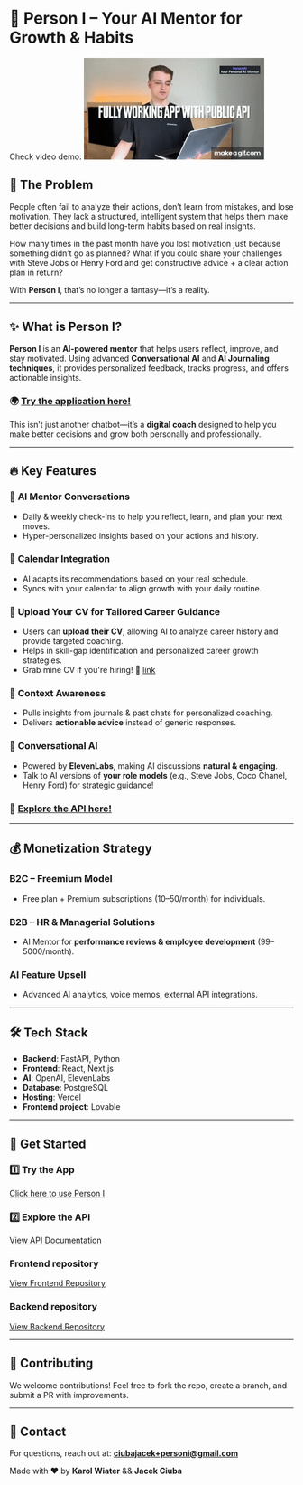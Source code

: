 # 🚀 Person I – Your AI Mentor for Growth & Habits
Check video demo:
[![Person I Demo](/xnzQhF.gif)](https://www.youtube.com/watch?v=4L6R_YvmzV4)

## 🛑 The Problem
People often fail to analyze their actions, don’t learn from mistakes, and lose motivation. They lack a structured, intelligent system that helps them make better decisions and build long-term habits based on real insights.

How many times in the past month have you lost motivation just because something didn’t go as planned? What if you could share your challenges with Steve Jobs or Henry Ford and get constructive advice + a clear action plan in return?

With **Person I**, that’s no longer a fantasy—it’s a reality.

---

## ✨ What is Person I?
**Person I** is an **AI-powered mentor** that helps users reflect, improve, and stay motivated. Using advanced **Conversational AI** and **AI Journaling techniques**, it provides personalized feedback, tracks progress, and offers actionable insights.

### 🌍 [Try the application here!](https://mindful-mentor-owl.vercel.app/)

This isn’t just another chatbot—it’s a **digital coach** designed to help you make better decisions and grow both personally and professionally.

---

## 🔥 Key Features
### 🤖 **AI Mentor Conversations**  
- Daily & weekly check-ins to help you reflect, learn, and plan your next moves.
- Hyper-personalized insights based on your actions and history.

### 📅 **Calendar Integration**  
- AI adapts its recommendations based on your real schedule.
- Syncs with your calendar to align growth with your daily routine.

### 📄 **Upload Your CV for Tailored Career Guidance**
- Users can **upload their CV**, allowing AI to analyze career history and provide targeted coaching.
- Helps in skill-gap identification and personalized career growth strategies.
- Grab mine CV if you're hiring! 🤣 [link](/jacek-ciuba-cv.pdf)

### 🧠 **Context Awareness**  
- Pulls insights from journals & past chats for personalized coaching.
- Delivers **actionable advice** instead of generic responses.

### 💬 **Conversational AI**  
- Powered by **ElevenLabs**, making AI discussions **natural & engaging**.
- Talk to AI versions of **your role models** (e.g., Steve Jobs, Coco Chanel, Henry Ford) for strategic guidance!

### 🔗 [Explore the API here!](https://person-i-backend-git-main-cjacas-projects.vercel.app/api/docs/)

---

## 💰 Monetization Strategy
### **B2C – Freemium Model**
- Free plan + Premium subscriptions ($10–$50/month) for individuals.

### **B2B – HR & Managerial Solutions**
- AI Mentor for **performance reviews & employee development** ($99–$5000/month).

### **AI Feature Upsell**
- Advanced AI analytics, voice memos, external API integrations.

---

## 🛠️ Tech Stack
- **Backend**: FastAPI, Python
- **Frontend**: React, Next.js
- **AI**: OpenAI, ElevenLabs
- **Database**: PostgreSQL
- **Hosting**: Vercel
- **Frontend project**: Lovable

---

## 🚀 Get Started
### 1️⃣ **Try the App**
[Click here to use Person I](https://mindful-mentor-owl.vercel.app/)

### 2️⃣ **Explore the API**
[View API Documentation](https://person-i-backend-git-main-cjacas-projects.vercel.app/api/docs/)

### Frontend repository
[View Frontend Repository](https://github.com/Person-I/mindful-mentor-owl)

### Backend repository
[View Backend Repository](https://github.com/Person-I/person-i-backend)

---

## 🤝 Contributing
We welcome contributions! Feel free to fork the repo, create a branch, and submit a PR with improvements.

---

## 📩 Contact
For questions, reach out at: **ciubajacek+personi@gmail.com**

Made with ❤️ by **Karol Wiater** && **Jacek Ciuba**